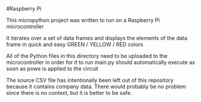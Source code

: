#Raspberry Pi

This micropython project was written to run on a Raspberry Pi microcontroller

It iterates over a set of data frames and displays the elements of the data frame in quick and easy GREEN / YELLOW / RED colors

All of the Python files in this directory need to be uploaded to the microcontroller in order for it to run
main.py should automatically execute as soon as powe is applied to the circuit

The source CSV file has intentionally been left out of this repository because it contains company data.  There would probably be no problem since there is no context, but it is better to be safe.

